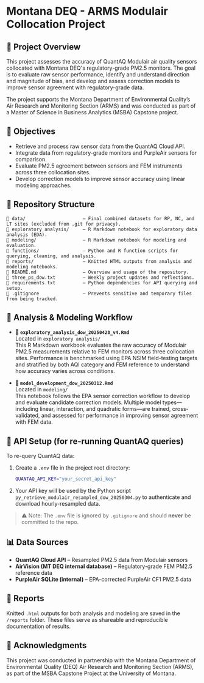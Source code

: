 # Montana DEQ - ARMS Modulair Collocation Project

## 📌 Project Overview
This project assesses the accuracy of QuantAQ Modulair air quality sensors collocated with Montana DEQ's regulatory-grade PM2.5 monitors. The goal is to evaluate raw sensor performance, identify and understand direction and magnitude of bias, and develop and assess correction models to improve sensor agreement with regulatory-grade data.

The project supports the Montana Department of Environmental Quality’s Air Research and Monitoring Section (ARMS) and was conducted as part of a Master of Science in Business Analytics (MSBA) Capstone project.

## 🎯 Objectives
- Retrieve and process raw sensor data from the QuantAQ Cloud API.
- Integrate data from regulatory-grade monitors and PurpleAir sensors for comparison.
- Evaluate PM2.5 agreement between sensors and FEM instruments across three collocation sites.
- Develop correction models to improve sensor accuracy using linear modeling approaches.

## 📁 Repository Structure
```
📂 data/                     – Final combined datasets for RP, NC, and LT sites (excluded from .git for privacy).
📂 exploratory analysis/     – R Markdown notebook for exploratory data analysis (EDA).
📂 modeling/                 – R Markdown notebook for modeling and evaluation.
📂 functions/                – Python and R function scripts for querying, cleaning, and analysis.
📂 reports/                  – Knitted HTML outputs from analysis and modeling notebooks.
📄 README.md                 – Overview and usage of the repository.
📄 three_ps_dow.txt          – Weekly project updates and reflections.
📄 requirements.txt          – Python dependencies for API querying and setup.
📄 .gitignore                – Prevents sensitive and temporary files from being tracked.
```

## 🔄 Analysis & Modeling Workflow

- **📄 `exploratory_analysis_dow_20250428_v4.Rmd`**  
  Located in `exploratory analysis/`  
  This R Markdown workbook evaluates the raw accuracy of Modulair PM2.5 measurements relative to FEM monitors across three collocation sites. Performance is benchmarked using EPA NSIM field-testing targets and stratified by both AQI category and FEM reference to understand how accuracy varies across conditions.

- **📄 `model_development_dow_20250312.Rmd`**  
  Located in `modeling/`  
  This notebook follows the EPA sensor correction workflow to develop and evaluate candidate correction models. Multiple model types—including linear, interaction, and quadratic forms—are trained, cross-validated, and assessed for performance in improving sensor agreement with FEM data.

## 🔐 API Setup (for re-running QuantAQ queries)

To re-query QuantAQ data:
1. Create a `.env` file in the project root directory:
   ```bash
   QUANTAQ_API_KEY="your_secret_api_key"
   ```
2. Your API key will be used by the Python script `py_retrieve_modulair_resampled_dow_20250304.py` to authenticate and download hourly-resampled data.

> ⚠️ Note: The `.env` file is ignored by `.gitignore` and should **never** be committed to the repo.

## 📊 Data Sources
- **QuantAQ Cloud API** – Resampled PM2.5 data from Modulair sensors  
- **AirVision (MT DEQ internal database)** – Regulatory-grade FEM PM2.5 reference data  
- **PurpleAir SQLite (internal)** – EPA-corrected PurpleAir CF1 PM2.5 data

## 📄 Reports
Knitted `.html` outputs for both analysis and modeling are saved in the `/reports` folder. These files serve as shareable and reproducible documentation of results.

## 🙏 Acknowledgments
This project was conducted in partnership with the Montana Department of Environmental Quality (DEQ) Air Research and Monitoring Section (ARMS), as part of the MSBA Capstone Project at the University of Montana.
